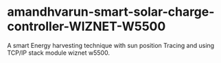 # amandhvarun-smart-solar-charge-controller-WIZNET-W5500
A smart Energy harvesting technique with sun position Tracing and using TCP/IP stack module wiznet w5500.
